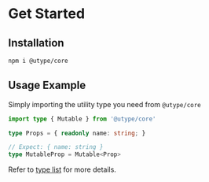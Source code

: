 
# Get Started

## Installation

```bash
npm i @utype/core
```

## Usage Example

Simply importing the utility type you need from `@utype/core`

```ts
import type { Mutable } from '@utype/core'

type Props = { readonly name: string; }

// Expect: { name: string }
type MutableProp = Mutable<Prop>
```

Refer to [type list](/types/mutable) for more details.
